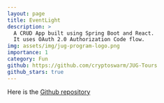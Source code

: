 ```yaml
---
layout: page
title: EventLight
description: >
  A CRUD App built using Spring Boot and React.
  It uses OAuth 2.0 Authorization Code flow.
img: assets/img/jug-program-logo.png
importance: 1
category: Fun
github: https://github.com/cryptoswarm/JUG-Tours
github_stars: true
---
```


Here is the <a href="https://github.com/cryptoswarm/JUG-Tours">Github repository</a>
